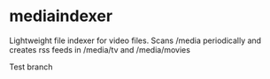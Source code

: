 # mediaindexer

Lightweight file indexer for video files. Scans /media periodically and creates rss feeds in /media/tv and /media/movies

Test branch
